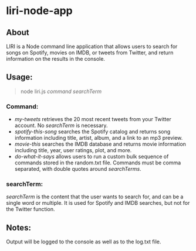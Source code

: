 # liri-node-app

## About
LIRI is a Node command line application that allows users to search for songs on Spotify, movies on IMDB, or tweets from Twitter, and return information on the results in the console. 

## Usage:
> node liri.js *command* *searchTerm*

### Command:
- *my-tweets* retrieves the 20 most recent tweets from your Twitter account. No *searchTerm* is necessary.  
- *spotify-this-song* searches the Spotify catalog and returns song information including title, artist, album, and a link to an mp3 preview.  
- *movie-this* searches the IMDB database and returns movie information including title, year, user ratings, plot, and more.  
- *do-what-it-says* allows users to run a custom bulk sequence of commands stored in the random.txt file. Commands must be comma separated, with double quotes around *searchTerms*.

### searchTerm:
*searchTerm* is the content that the user wants to search for, and can be a single word or multiple. It is used for Spotify and IMDB searches, but not for the Twitter function.

## Notes:
Output will be logged to the console as well as to the log.txt file.